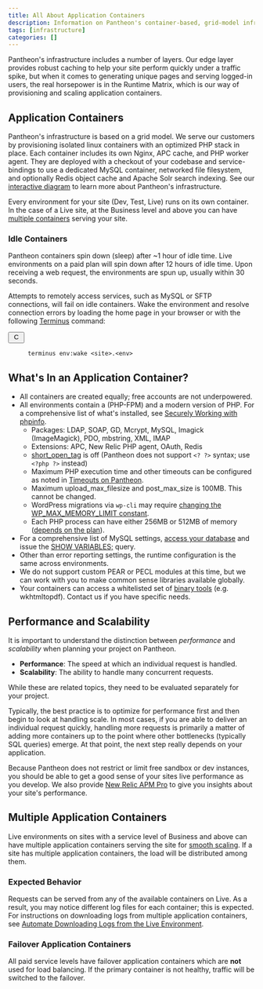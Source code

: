 ```yaml
---
title: All About Application Containers
description: Information on Pantheon's container-based, grid-model infrastructure.
tags: [infrastructure]
categories: []
---
```

Pantheon's infrastructure includes a number of layers. Our edge layer provides robust caching to help your site perform quickly under a traffic spike, but when it comes to generating unique pages and serving logged-in users, the real horsepower is in the Runtime Matrix, which is our way of provisioning and scaling application containers.

## Application Containers

Pantheon's infrastructure is based on a grid model. We serve our customers by provisioning isolated linux containers with an optimized PHP stack in place. Each container includes its own Nginx, APC cache, and PHP worker agent. They are deployed with a checkout of your codebase and service-bindings to use a dedicated MySQL container, networked file filesystem, and optionally Redis object cache and Apache Solr search indexing. See our [interactive diagram](https://pantheon.io/features/elastic-hosting) to learn more about Pantheon's infrastructure.

Every environment for your site (Dev, Test, Live) runs on its own container. In the case of a Live site, at the Business level and above you can have [multiple containers](#multiple-application-containers) serving your site.
### Idle Containers
Pantheon containers spin down (sleep) after ~1 hour of idle time. Live environments on a paid plan will spin down after 12 hours of idle time. Upon receiving a web request, the environments are spun up, usually within 30 seconds.

Attempts to remotely access services, such as MySQL or SFTP connections, will fail on idle containers. Wake the environment and resolve connection errors by loading the home page in your browser or with the following [Terminus](/docs/terminus) command:
<div class="copy-snippet">
  <button class="btn btn-default btn-clippy" data-clipboard-target="#wake"><img class="clippy" src="/source/docs/assets/images/clippy.svg" width="17" alt="Copy to clipboard"></button>
  <figure><pre id="wake"><code class="command nohighlight" data-lang="bash">terminus env:wake &lt;site&gt;.&lt;env&gt;</code></pre></figure>
</div>

## What's In an Application Container?

- All containers are created equally; free accounts are not underpowered.
- All environments contain a (PHP-FPM) and a modern version of PHP. For a comprehensive list of what's installed, see [Securely Working with phpinfo](/docs/phpinfo).
  - Packages: LDAP, SOAP, GD, Mcrypt, MySQL, Imagick (ImageMagick), PDO, mbstring, XML, IMAP
  - Extensions: APC, New Relic PHP agent, OAuth, Redis
  - [short\_open\_tag](https://secure.php.net/manual/en/ini.core.php#ini.short-open-tag) is off (Pantheon does not support `<? ?>` syntax; use `<?php ?>` instead)
  - Maximum PHP execution time and other timeouts can be configured as noted in [Timeouts on Pantheon](/docs/timeouts/).
  - Maximum upload\_max\_filesize and post\_max\_size is 100MB. This cannot be changed.
  - WordPress migrations via `wp-cli` may require [changing the WP_MAX_MEMORY_LIMIT constant](https://codex.wordpress.org/Editing_wp-config.php#Increasing_memory_allocated_to_PHP).
  - Each PHP process can have either 256MB or 512MB of memory ([depends on the plan](https://www.pantheon.io/pricing)).
- For a comprehensive list of MySQL settings, [access your database](/docs/mysql-access/) and issue the [SHOW VARIABLES;](https://dev.mysql.com/doc/refman/5.7/en/show-variables.html) query.
- Other than error reporting settings, the runtime configuration is the same across environments.
- We do not support custom PEAR or PECL modules at this time, but we can work with you to make common sense libraries available globally.
- Your containers can access a whitelisted set of [binary tools](/docs/external-libraries) (e.g. wkhtmltopdf). Contact us if you have specific needs.

## Performance and Scalability

It is important to understand the distinction between _performance_ and _scalability_ when planning your project on Pantheon.

- **Performance**: The speed at which an individual request is handled.
- **Scalability**: The ability to handle many concurrent requests.

While these are related topics, they need to be evaluated separately for your project.

Typically, the best practice is to optimize for performance first and then begin to look at handling scale. In most cases, if you are able to deliver an individual request quickly, handling more requests is primarily a matter of adding more containers up to the point where other bottlenecks (typically SQL queries) emerge. At that point, the next step really depends on your application.

Because Pantheon does not restrict or limit free sandbox or dev instances, you should be able to get a good sense of your sites live performance as you develop. We also provide [New Relic APM Pro](/docs/new-relic) to give you insights about your site's performance.

## Multiple Application Containers
Live environments on sites with a service level of Business and above can have multiple application containers serving the site for [smooth scaling](https://pantheon.io/features/smooth-scaling). If a site has multiple application containers, the load will be distributed among them.

### Expected Behavior
Requests can be served from any of the available containers on Live. As a result, you may notice different log files for each container; this is expected. For instructions on downloading logs from multiple application containers, see [Automate Downloading Logs from the Live Environment](/docs/logs#automate-downloading-logs).

### Failover Application Containers
All paid service levels have failover application containers which are <strong>not</strong> used for load balancing. If the primary container is not healthy, traffic will be switched to the failover.
